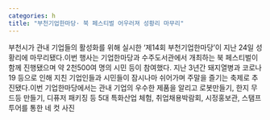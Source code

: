 ```yaml
---
categories: h
title: "부천기업한마당· 북 페스티벌 어우러져 성황리 마무리"
---
```

부천시가 관내 기업들의 활성화를 위해 실시한 ‘제14회 부천기업한마당’이 지난 24일 성황리에 마무리됐다.이번 행사는 기업한마당과 수주도서관에서 개최하는 북 페스티벌이 함께 진행됐으며 약 2천500여 명의 시민 등이 참여했다. 지난 3년간 돼지열병과 코로나19 등으로 인해 지친 기업인들과 시민들이 잠시나마 쉬어가며 주말을 즐기는 축제로 추진됐다.이번 기업한마당에서는 관내 기업의 우수한 제품을 알리고 로봇만들기, 한지 무드등 만들기, 디퓨저 패키징 등 5대 특화산업 체험, 취업채용박람회, 시정홍보관, 스탬프 투어를 통한 네 컷 사진
